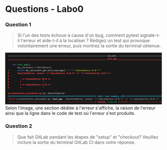 # Questions - Labo0

### Question 1
> Si l'un des tests échoue à cause d'un bug, comment pytest signale-t-il l'erreur et aide-t-il à la localiser ? Rédigez un test qui provoque volontairement une erreur, puis montrez la sortie du terminal obtenue.

![Reponse Q1](repQ1.png)
Selon l'image, une section dédiée à l'erreur s'affiche, la raison de l'erreur ainsi que la ligne dans le code de test où l'erreur s'est produite.

### Question 2
> Que fait GitLab pendant les étapes de "setup" et "checkout? Veuillez inclure la sortie du terminal GitLab CI dans votre réponse.
